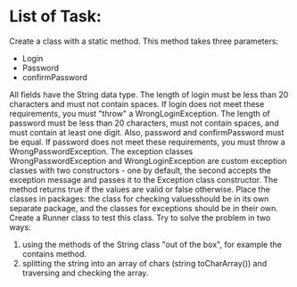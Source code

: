 # List of Task:
Create a class with a static method.
This method takes three parameters:
- Login
- Password
- confirmPassword
  
All fields have the String data type.
The length of login must be less than 20 characters and must not contain
spaces.
If login does not meet these requirements, you must "throw" a WrongLoginException.
The length of password must be less than 20 characters, must not contain spaces, and must contain at least one digit.
Also, password and confirmPassword must be equal.
If password does not meet these requirements, you must throw a WrongPasswordException.
The exception classes WrongPasswordException and WrongLoginException are custom
exception classes with two constructors - one by default, the second
accepts the exception message and passes it to the Exception class constructor.
The method returns true if the values ​​are valid or false otherwise.
Place the classes in packages: the class for checking values ​​should be in its own separate package, and the classes for exceptions should be in their own.
Create a Runner class to test this class.
Try to solve the problem in two ways:
1. using the methods of the String class "out of the box", for example the contains method.
2. splitting the string into an array of chars (string toCharArray()) and traversing and checking the array.
